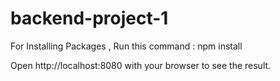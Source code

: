 # backend-project-1
<p>For Installing Packages , Run this command : npm install </p>
<p>Open http://localhost:8080 with your browser to see the result.</p>
